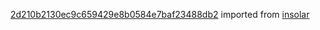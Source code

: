 [2d210b2130ec9c659429e8b0584e7baf23488db2](https://github.com/insolar/insolar/commit/2d210b2130ec9c659429e8b0584e7baf23488db2) imported from [insolar](https://github.com/insolar/insolar)
